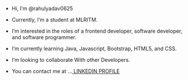 - Hi, I’m @rahulyadav0625
- Currently, I’m a student at MLRITM. 
- I’m interested in the roles of a frontend developer, software developer, and software programmer.
- I’m currently learning Java, Javascript, Bootstrap, HTML5, and CSS.
- I’m looking to collaborate With other Developers.
- <html>
  <body>
    You can contact me at ...<a href="linkedin.com/in/rahul-yadav-443655258" LINKEDIN PROFILE> LINKEDIN PROFILE
      
    </a>
  </body>
</html>

<!---
rahulyadav0625/rahulyadav0625 is a ✨ special ✨ repository because its `README.md` (this file) appears on your GitHub profile.
You can click the Preview link to take a look at your changes.
--->
